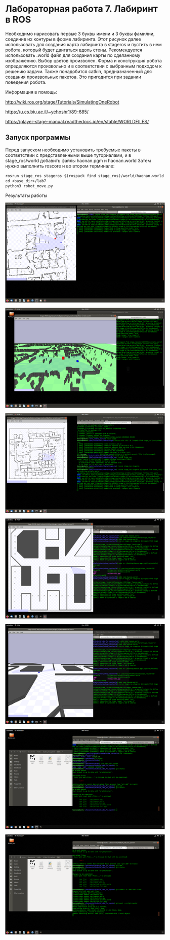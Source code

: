 # Лабораторная работа 7. Лабиринт в ROS

Необходимо нарисовать первые 3 буквы имени и 3 буквы фамилии, соединив их контуры в форме лабиринта. 
Этот рисунок далее использовать для создания карта лабиринта в stageros и пустить в нем робота, который будет двигаться вдоль стены.
Рекомендуется использовать .world файл для создания карты по сделанному изображению.
Выбор цветов произволен. Форма и конструкция робота определяются произвольно и в соответствии с выбранным подходом к решению задачи.
Также понадобится catkin, предназначенный для создания произвольных пакетоа. Это пригодится при задании поведения робота.

Информация в помощь: 

http://wiki.ros.org/stage/Tutorials/SimulatingOneRobot 

https://u.cs.biu.ac.il/~yehoshr1/89-685/ 

https://player-stage-manual.readthedocs.io/en/stable/WORLDFILES/

## Запуск программы

Перед запуском необходимо установить требуемые пакеты в соответствии с представленными выше туториалами, и в stage_ros/world добавить файлы haonan.pgm и haonan.world
Затем нужно выполнить roscore и во втором терминале:
```
rosrun stage_ros stageros $(rospack find stage_ros)/world/haonan.world
cd <base_dir>/lab7
python3 robot_move.py
```


Результаты работы

![01](https://raw.githubusercontent.com/Nelson789/4_labs_for_system/master/lab7/Screenshot%20from%202020-06-22%2003-48-39.png)

![02](https://raw.githubusercontent.com/Nelson789/4_labs_for_system/master/lab7/Screenshot%20from%202020-06-22%2003-49-47.png)

![03](https://raw.githubusercontent.com/Nelson789/4_labs_for_system/master/lab7/Screenshot%20from%202020-06-22%2004-01-26.png)

![04](https://raw.githubusercontent.com/Nelson789/4_labs_for_system/master/lab7/Screenshot%20from%202020-06-22%2005-27-24.png)

![05](https://raw.githubusercontent.com/Nelson789/4_labs_for_system/master/lab7/Screenshot%20from%202020-06-22%2005-28-01.png)

![06](https://raw.githubusercontent.com/Nelson789/4_labs_for_system/master/lab7/Screenshot%20from%202020-06-22%2005-33-57.png)

![07](https://raw.githubusercontent.com/Nelson789/4_labs_for_system/master/lab7/Screenshot%20from%202020-06-22%2005-34-33.png)

